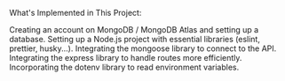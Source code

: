 What's Implemented in This Project:

Creating an account on MongoDB / MongoDB Atlas and setting up a database.
Setting up a Node.js project with essential libraries (eslint, prettier, husky...).
Integrating the mongoose library to connect to the API.
Integrating the express library to handle routes more efficiently.
Incorporating the dotenv library to read environment variables.
